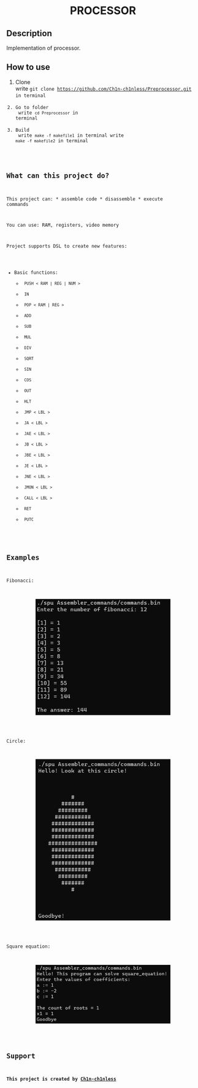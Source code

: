 <h1 align="center">PROCESSOR</h1>

## Description

 Implementation of processor.

## How to use

1. Clone <br>
        write <code>git clone https://github.com/Ch1n-ch1nless/Preprocessor.git in terminal
2. Go to folder <br>
        write <code>cd Preprocessor</code> in terminal
3. Build <br>
        write <code>make -f makefile1</code> in terminal
        write <code>make -f makefile2</code> in terminal

## What can this project do?

This project can:
    * assemble code
    * disassemble
    * execute commands

You can use: RAM, registers, video memory

Project supports DSL to create new features:

* Basic functions:
    * <code> PUSH < RAM | REG | NUM > </code>
    * <code> IN </code>
    * <code> POP < RAM | REG > </code>
    * <code> ADD </code>
    * <code> SUB </code>
    * <code> MUL </code>
    * <code> DIV </code>
    * <code> SQRT </code>
    * <code> SIN </code>
    * <code> COS </code>
    * <code> OUT </code>
    * <code> HLT </code>
    * <code> JMP < LBL > </code>
    * <code> JA < LBL > </code>
    * <code> JAE < LBL > </code>
    * <code> JB < LBL > </code>
    * <code> JBE < LBL > </code>
    * <code> JE < LBL > </code>
    * <code> JNE < LBL > </code>
    * <code> JMON < LBL > </code>
    * <code> CALL < LBL > </code>
    * <code> RET </code>
    * <code> PUTC </code>



## Examples

Fibonacci: <br>
<p align="center"><img src="/Img/fibonacci.png" width = "70%"></p>

Circle: <br>
<p align="center"><img src="/Img/circle.png" width = "70%"></p>

Square equation: <br>
<p align="center"><img src="/Img/square_equation.png" width = "70%"></p>

## Support
**This project is created by [Ch1n-ch1nless](https://github.com/Ch1n-ch1nless)**

